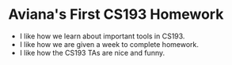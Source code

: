 # Aviana's First CS193 Homework

- I like how we learn about important tools in CS193.
- I like how we are given a week to complete homework.
- I like how the CS193 TAs are nice and funny.
